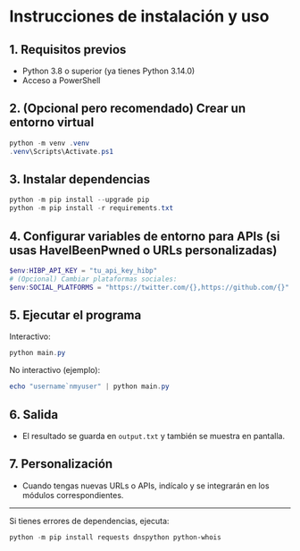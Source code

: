 # Instrucciones de instalación y uso

## 1. Requisitos previos
- Python 3.8 o superior (ya tienes Python 3.14.0)
- Acceso a PowerShell

## 2. (Opcional pero recomendado) Crear un entorno virtual
```powershell
python -m venv .venv
.venv\Scripts\Activate.ps1
```

## 3. Instalar dependencias
```powershell
python -m pip install --upgrade pip
python -m pip install -r requirements.txt
```

## 4. Configurar variables de entorno para APIs (si usas HaveIBeenPwned o URLs personalizadas)
```powershell
$env:HIBP_API_KEY = "tu_api_key_hibp"
# (Opcional) Cambiar plataformas sociales:
$env:SOCIAL_PLATFORMS = "https://twitter.com/{},https://github.com/{}"
```

## 5. Ejecutar el programa
Interactivo:
```powershell
python main.py
```
No interactivo (ejemplo):
```powershell
echo "username`nmyuser" | python main.py
```

## 6. Salida
- El resultado se guarda en `output.txt` y también se muestra en pantalla.

## 7. Personalización
- Cuando tengas nuevas URLs o APIs, indícalo y se integrarán en los módulos correspondientes.

---

Si tienes errores de dependencias, ejecuta:
```powershell
python -m pip install requests dnspython python-whois
```
